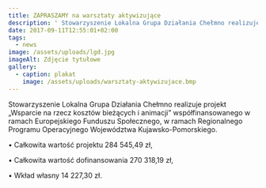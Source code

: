 ```yaml
---
title: ZAPRASZAMY na warsztaty aktywizujące
description: ' Stowarzyszenie Lokalna Grupa Działania Chełmno realizuje projekt „Wsparcie na rzecz kosztów bieżących i animacji” współfinansowanego w ramach Europejskiego Funduszu Społecznego, w ramach [...]'
date: 2017-09-11T12:55:01+02:00
tags:
  - news
image: /assets/uploads/lgd.jpg
imageAlt: Zdjęcie tytułowe
gallery:
  - caption: plakat
    image: /assets/uploads/warsztaty-aktywizujace.bmp
---
```

Stowarzyszenie Lokalna Grupa Działania Chełmno realizuje projekt „Wsparcie na rzecz kosztów bieżących i animacji” współfinansowanego w ramach Europejskiego Funduszu Społecznego, w ramach Regionalnego Programu Operacyjnego Województwa Kujawsko-Pomorskiego.



• Całkowita wartość projektu 284 545,49 zł,



• Całkowita wartość dofinansowania 270 318,19 zł,



• Wkład własny 14 227,30 zł.
